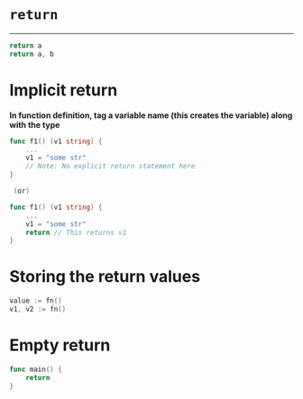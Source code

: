
# `return`
---

```go
return a
return a, b
```

# Implicit return

**In function definition, tag a variable name (this creates the variable) along with the type**
```go
func f1() (v1 string) {
    ...
    v1 = "some str"
    // Note: No explicit return statement here    
}

 (or)

func f1() (v1 string) {
    ...
    v1 = "some str"
    return // This returns v1    
} 
```

# Storing the return values

```go
value := fn()
v1, v2 := fn()
```

# Empty return 

```go
func main() {
    return
}
```
